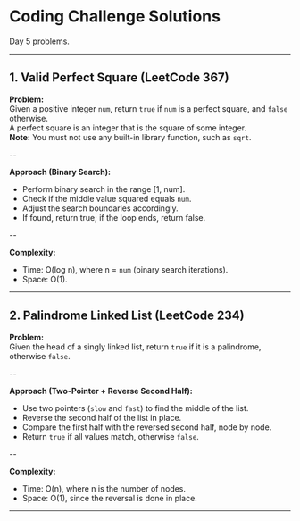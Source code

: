 # Coding Challenge Solutions

Day 5 problems.

---

## 1. Valid Perfect Square (LeetCode 367)

**Problem:**  
Given a positive integer `num`, return `true` if `num` is a perfect square, and `false` otherwise.  
A perfect square is an integer that is the square of some integer.  
**Note:** You must not use any built-in library function, such as `sqrt`.

--

**Approach (Binary Search):**  
- Perform binary search in the range [1, num].  
- Check if the middle value squared equals `num`.  
- Adjust the search boundaries accordingly.  
- If found, return true; if the loop ends, return false.  

--

**Complexity:**  
- Time: O(log n), where n = `num` (binary search iterations).  
- Space: O(1).  

---

## 2. Palindrome Linked List (LeetCode 234)

**Problem:**  
Given the head of a singly linked list, return `true` if it is a palindrome, otherwise `false`.

--

**Approach (Two-Pointer + Reverse Second Half):**  
- Use two pointers (`slow` and `fast`) to find the middle of the list.  
- Reverse the second half of the list in place.  
- Compare the first half with the reversed second half, node by node.  
- Return `true` if all values match, otherwise `false`.  

--

**Complexity:**  
- Time: O(n), where n is the number of nodes.  
- Space: O(1), since the reversal is done in place.  

---
